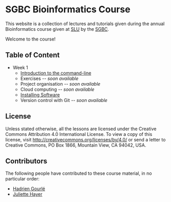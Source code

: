 # SGBC Bioinformatics Course

This website is a collection of lectures and tutorials given during the annual Bioinformatics course given at [SLU](https://www.slu.se) by the [SGBC](http://sgbc.slu.se).

Welcome to the course!

## Table of Content

* Week 1
    * [Introduction to the command-line](unix)
    * Exercises *-- soon available*
    * Project organisation *-- soon available*
    * Cloud computing *-- soon available*
    * [Installing Software](software.md)
    * Version control with Git *-- soon available*

## License

Unless stated otherwise, all the lessons are licensed under the Creative Commons Attribution 4.0 International License.
To view a copy of this license, visit <http://creativecommons.org/licenses/by/4.0/> or send a letter to Creative Commons, PO Box 1866, Mountain View, CA 94042, USA.

## Contributors

The following people have contributed to these course material, in no particular order:

* [Hadrien Gourlé](https://github.com/HadrienG)
* [Juliette Hayer](https://github.com/jhayer)

